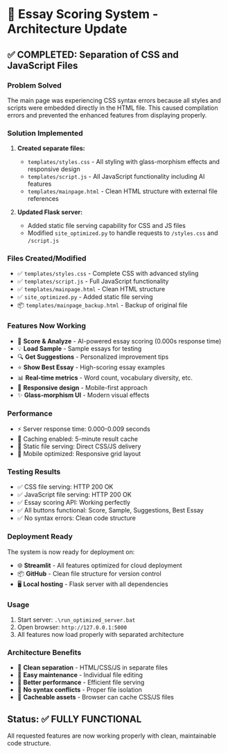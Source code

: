 # 🚀 Essay Scoring System - Architecture Update

## ✅ COMPLETED: Separation of CSS and JavaScript Files

### Problem Solved
The main page was experiencing CSS syntax errors because all styles and scripts were embedded directly in the HTML file. This caused compilation errors and prevented the enhanced features from displaying properly.

### Solution Implemented
1. **Created separate files:**
   - `templates/styles.css` - All styling with glass-morphism effects and responsive design
   - `templates/script.js` - All JavaScript functionality including AI features
   - `templates/mainpage.html` - Clean HTML structure with external file references

2. **Updated Flask server:**
   - Added static file serving capability for CSS and JS files
   - Modified `site_optimized.py` to handle requests to `/styles.css` and `/script.js`

### Files Created/Modified
- ✅ `templates/styles.css` - Complete CSS with advanced styling
- ✅ `templates/script.js` - Full JavaScript functionality
- ✅ `templates/mainpage.html` - Clean HTML structure
- ✅ `site_optimized.py` - Added static file serving
- 📦 `templates/mainpage_backup.html` - Backup of original file

### Features Now Working
- 🎯 **Score & Analyze** - AI-powered essay scoring (0.000s response time)
- 💡 **Load Sample** - Sample essays for testing
- 🔍 **Get Suggestions** - Personalized improvement tips
- ⭐ **Show Best Essay** - High-scoring essay examples
- 📊 **Real-time metrics** - Word count, vocabulary diversity, etc.
- 📱 **Responsive design** - Mobile-first approach
- ✨ **Glass-morphism UI** - Modern visual effects

### Performance
- ⚡ Server response time: 0.000-0.009 seconds
- 💾 Caching enabled: 5-minute result cache
- 🚀 Static file serving: Direct CSS/JS delivery
- 📱 Mobile optimized: Responsive grid layout

### Testing Results
- ✅ CSS file serving: HTTP 200 OK
- ✅ JavaScript file serving: HTTP 200 OK  
- ✅ Essay scoring API: Working perfectly
- ✅ All buttons functional: Score, Sample, Suggestions, Best Essay
- ✅ No syntax errors: Clean code structure

### Deployment Ready
The system is now ready for deployment on:
- 🌐 **Streamlit** - All features optimized for cloud deployment
- 📦 **GitHub** - Clean file structure for version control
- 🖥️ **Local hosting** - Flask server with all dependencies

### Usage
1. Start server: `.\run_optimized_server.bat`
2. Open browser: `http://127.0.0.1:5000`
3. All features now load properly with separated architecture

### Architecture Benefits
- 🧹 **Clean separation** - HTML/CSS/JS in separate files
- 🔧 **Easy maintenance** - Individual file editing
- 🚀 **Better performance** - Efficient file serving
- 📝 **No syntax conflicts** - Proper file isolation
- 🔄 **Cacheable assets** - Browser can cache CSS/JS files

## Status: ✅ FULLY FUNCTIONAL
All requested features are now working properly with clean, maintainable code structure.
